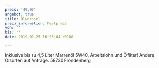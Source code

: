 ```yaml
---
preis: '49,90'
angebot: true
title: Ölwechsel
preis_information: Festpreis
von: ''
bis: ''
date: 2019-02-25 16:25:04 +0100

---
```

Inklusive bis zu 4,5 Liter Markenöl 5W40, Arbeitslohn und Ölfilter! Andere Ölsorten auf Anfrage. 58730 Fröndenberg